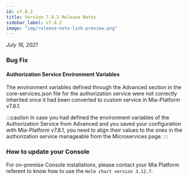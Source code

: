 ```yaml
---
id: v7.8.2
title: Version 7.8.2 Release Notes
sidebar_label: v7.8.2
image: "img/release-note-link-preview.png"
---
```


_July 16, 2021_

### Bug Fix

#### Authorization Service Environment Variables

The environment variables defined through the Advanced section in the core-services.json file for the authorization service were not correctly inherited once it had been converted to custom service in Mia-Platform v7.8.1.

:::caution
In case you had defined the environment variables of the Authorization Service from Advanced and you saved your configuration with Mia-Platform v7.8.1, you need to align their values to the ones in the authorization service manageable from the Microservices page.
:::

### How to update your Console

For on-premise Console installations, please contact your Mia Platform referent to know how to use the `Helm chart version 3.12.7`.

